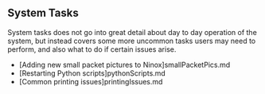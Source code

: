 ## System Tasks

System tasks does not go into great detail about day to day operation of the system, but instead covers some more uncommon tasks users may need to perform, and also what to do if certain issues arise.

- [Adding new small packet pictures to Ninox]smallPacketPics.md
- [Restarting Python scripts]pythonScripts.md
- [Common printing issues]printingIssues.md
